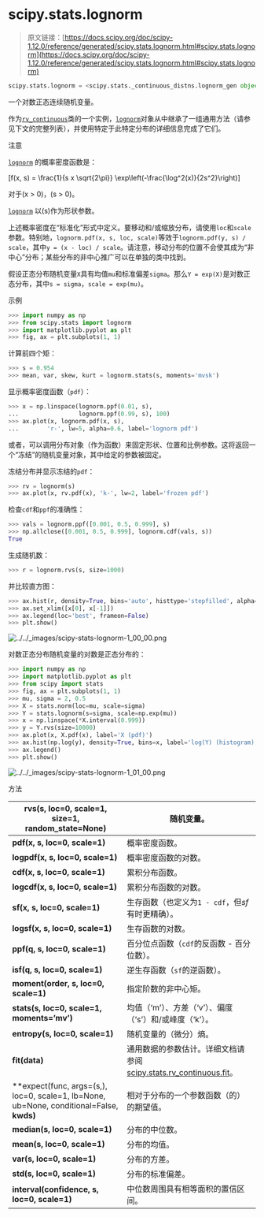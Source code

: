 # scipy.stats.lognorm

> 原文链接：[https://docs.scipy.org/doc/scipy-1.12.0/reference/generated/scipy.stats.lognorm.html#scipy.stats.lognorm](https://docs.scipy.org/doc/scipy-1.12.0/reference/generated/scipy.stats.lognorm.html#scipy.stats.lognorm)

```py
scipy.stats.lognorm = <scipy.stats._continuous_distns.lognorm_gen object>
```

一个对数正态连续随机变量。

作为[`rv_continuous`](scipy.stats.rv_continuous.html#scipy.stats.rv_continuous "scipy.stats.rv_continuous")类的一个实例，[`lognorm`](#scipy.stats.lognorm "scipy.stats.lognorm")对象从中继承了一组通用方法（请参见下文的完整列表），并使用特定于此特定分布的详细信息完成了它们。

注意

[`lognorm`](#scipy.stats.lognorm "scipy.stats.lognorm") 的概率密度函数是：

\[f(x, s) = \frac{1}{s x \sqrt{2\pi}} \exp\left(-\frac{\log^2(x)}{2s^2}\right)\]

对于\(x > 0\)，\(s > 0\)。

[`lognorm`](#scipy.stats.lognorm "scipy.stats.lognorm") 以\(s\)作为形状参数。

上述概率密度在“标准化”形式中定义。要移动和/或缩放分布，请使用`loc`和`scale`参数。特别地，`lognorm.pdf(x, s, loc, scale)`等效于`lognorm.pdf(y, s) / scale`，其中`y = (x - loc) / scale`。请注意，移动分布的位置不会使其成为“非中心”分布；某些分布的非中心推广可以在单独的类中找到。

假设正态分布随机变量`X`具有均值`mu`和标准偏差`sigma`。那么`Y = exp(X)`是对数正态分布，其中`s = sigma`，`scale = exp(mu)`。

示例

```py
>>> import numpy as np
>>> from scipy.stats import lognorm
>>> import matplotlib.pyplot as plt
>>> fig, ax = plt.subplots(1, 1) 
```

计算前四个矩：

```py
>>> s = 0.954
>>> mean, var, skew, kurt = lognorm.stats(s, moments='mvsk') 
```

显示概率密度函数（`pdf`）：

```py
>>> x = np.linspace(lognorm.ppf(0.01, s),
...                 lognorm.ppf(0.99, s), 100)
>>> ax.plot(x, lognorm.pdf(x, s),
...        'r-', lw=5, alpha=0.6, label='lognorm pdf') 
```

或者，可以调用分布对象（作为函数）来固定形状、位置和比例参数。这将返回一个“冻结”的随机变量对象，其中给定的参数被固定。

冻结分布并显示冻结的`pdf`：

```py
>>> rv = lognorm(s)
>>> ax.plot(x, rv.pdf(x), 'k-', lw=2, label='frozen pdf') 
```

检查`cdf`和`ppf`的准确性：

```py
>>> vals = lognorm.ppf([0.001, 0.5, 0.999], s)
>>> np.allclose([0.001, 0.5, 0.999], lognorm.cdf(vals, s))
True 
```

生成随机数：

```py
>>> r = lognorm.rvs(s, size=1000) 
```

并比较直方图：

```py
>>> ax.hist(r, density=True, bins='auto', histtype='stepfilled', alpha=0.2)
>>> ax.set_xlim([x[0], x[-1]])
>>> ax.legend(loc='best', frameon=False)
>>> plt.show() 
```

![../../_images/scipy-stats-lognorm-1_00_00.png](../Images/8bf579a9af754ff5c27ef309cd93148f.png)

对数正态分布随机变量的对数是正态分布的：

```py
>>> import numpy as np
>>> import matplotlib.pyplot as plt
>>> from scipy import stats
>>> fig, ax = plt.subplots(1, 1)
>>> mu, sigma = 2, 0.5
>>> X = stats.norm(loc=mu, scale=sigma)
>>> Y = stats.lognorm(s=sigma, scale=np.exp(mu))
>>> x = np.linspace(*X.interval(0.999))
>>> y = Y.rvs(size=10000)
>>> ax.plot(x, X.pdf(x), label='X (pdf)')
>>> ax.hist(np.log(y), density=True, bins=x, label='log(Y) (histogram)')
>>> ax.legend()
>>> plt.show() 
```

![../../_images/scipy-stats-lognorm-1_01_00.png](../Images/81a5098f3abee0eb03e07f5b88021834.png)

方法

| **rvs(s, loc=0, scale=1, size=1, random_state=None)** | 随机变量。 |
| --- | --- |
| **pdf(x, s, loc=0, scale=1)** | 概率密度函数。 |
| **logpdf(x, s, loc=0, scale=1)** | 概率密度函数的对数。 |
| **cdf(x, s, loc=0, scale=1)** | 累积分布函数。 |
| **logcdf(x, s, loc=0, scale=1)** | 累积分布函数的对数。 |
| **sf(x, s, loc=0, scale=1)** | 生存函数（也定义为`1 - cdf`，但*sf*有时更精确）。 |
| **logsf(x, s, loc=0, scale=1)** | 生存函数的对数。 |
| **ppf(q, s, loc=0, scale=1)** | 百分位点函数（`cdf`的反函数 - 百分位数）。 |
| **isf(q, s, loc=0, scale=1)** | 逆生存函数（`sf`的逆函数）。 |
| **moment(order, s, loc=0, scale=1)** | 指定阶数的非中心矩。 |
| **stats(s, loc=0, scale=1, moments=’mv’)** | 均值（‘m’）、方差（‘v’）、偏度（‘s’）和/或峰度（‘k’）。 |
| **entropy(s, loc=0, scale=1)** | 随机变量的（微分）熵。 |
| **fit(data)** | 通用数据的参数估计。详细文档请参阅 [scipy.stats.rv_continuous.fit](https://docs.scipy.org/doc/scipy/reference/generated/scipy.stats.rv_continuous.fit.html#scipy.stats.rv_continuous.fit)。 |
| **expect(func, args=(s,), loc=0, scale=1, lb=None, ub=None, conditional=False, **kwds)** | 相对于分布的一个参数函数（的）的期望值。 |
| **median(s, loc=0, scale=1)** | 分布的中位数。 |
| **mean(s, loc=0, scale=1)** | 分布的均值。 |
| **var(s, loc=0, scale=1)** | 分布的方差。 |
| **std(s, loc=0, scale=1)** | 分布的标准偏差。 |
| **interval(confidence, s, loc=0, scale=1)** | 中位数周围具有相等面积的置信区间。 |

